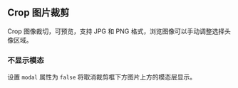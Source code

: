 <div class="demo-header">
<p class="overviewicon">
  <span class="wapi-ui-crop"/>
</p>

## Crop 图片裁剪

<nova-uxlink widget-name="Crop"></nova-uxlink>

Crop 图像裁切，可预览，支持 JPG 和 PNG 格式，浏览图像可以手动调整选择头像区域。
</div>

### 不显示模态

设置 `modal` 属性为 `false` 将取消裁剪框下方图片上方的模态层显示。

<nova-demo-view link="crop/no-modal"></nova-demo-view>

<br>

